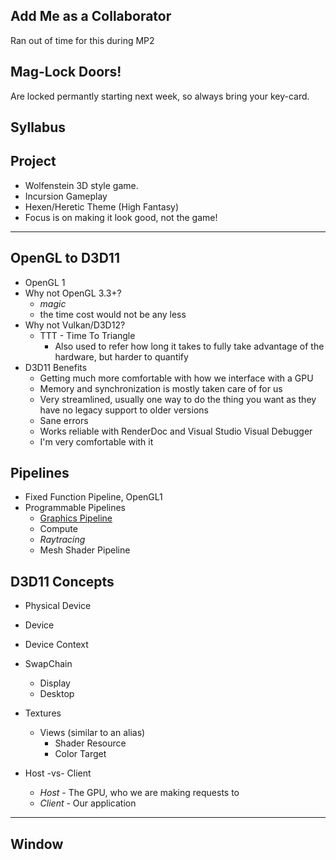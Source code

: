 ## Add Me as a Collaborator
Ran out of time for this during MP2

## Mag-Lock Doors!
Are locked permantly starting next week, so always bring your key-card.  

## Syllabus

## Project
- Wolfenstein 3D style game. 
- Incursion Gameplay
- Hexen/Heretic Theme (High Fantasy)
- Focus is on making it look good, not the game!

------

## OpenGL to D3D11
- OpenGL 1
- Why not OpenGL 3.3+?
  - *magic*
  - the time cost would not be any less
- Why not Vulkan/D3D12?
  - TTT - Time To Triangle
    - Also used to refer how long it takes to 
      fully take advantage of the hardware, but harder to quantify
- D3D11 Benefits
  - Getting much more comfortable with how we interface with a GPU
  - Memory and synchronization is mostly taken care of for us
  - Very streamlined, usually one way to do the thing you want as they have no legacy support to older versions
  - Sane errors
  - Works reliable with RenderDoc and Visual Studio Visual Debugger
  - I'm very comfortable with it
  

## Pipelines
- Fixed Function Pipeline, OpenGL1
- Programmable Pipelines
  - [Graphics Pipeline](https://docs.microsoft.com/en-us/windows/win32/direct3d11/overviews-direct3d-11-graphics-pipeline)
  - Compute
  - *Raytracing*
  - Mesh Shader Pipeline

## D3D11 Concepts 

- Physical Device
- Device
- Device Context
- SwapChain
  - Display
  - Desktop
- Textures
  - Views (similar to an alias)
    - Shader Resource
    - Color Target

- Host -vs- Client
  - *Host* - The GPU, who we are making requests to
  - *Client* - Our application

------

  ## Window


